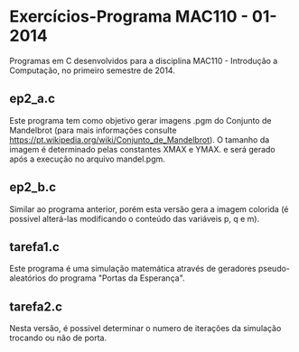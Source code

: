 # Exercícios-Programa MAC110 - 01-2014

Programas em C desenvolvidos para a disciplina MAC110 - Introdução a Computação, no primeiro semestre de 2014.

## ep2_a.c

Este programa tem como objetivo gerar imagens .pgm do Conjunto de Mandelbrot (para mais informações consulte <https://pt.wikipedia.org/wiki/Conjunto_de_Mandelbrot>).
O tamanho da imagem é determinado pelas constantes XMAX e YMAX. e será gerado após a execução no arquivo mandel.pgm.

## ep2_b.c

Similar ao programa anterior, porém esta versão gera a imagem colorida (é possivel alterá-las modificando o conteúdo das variáveis p, q e m).

## tarefa1.c

Este programa é uma simulação matemática através de geradores pseudo-aleatórios do programa "Portas da Esperança".

## tarefa2.c

Nesta versão, é possível determinar o numero de iterações da simulação trocando ou não de porta.